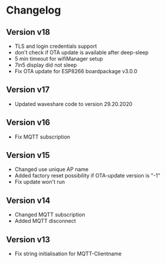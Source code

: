 # Changelog

## Version v18

- TLS and login credentials support
- don't check if OTA update is available after deep-sleep
- 5 min timeout for wifiManager setup
- 7in5 display did not sleep
- Fix OTA update for ESP8266 boardpackage v3.0.0

## Version v17

- Updated waveshare code to version 29.20.2020

## Version v16

- Fix MQTT subscription

## Version v15

- Changed use unique AP name
- Added factory reset possibility if OTA-update version is "-1"
- Fix update won't run

## Version v14

- Changed MQTT subscription
- Added MQTT disconnect

## Version v13

- Fix string initialisation for MQTT-Clientname
